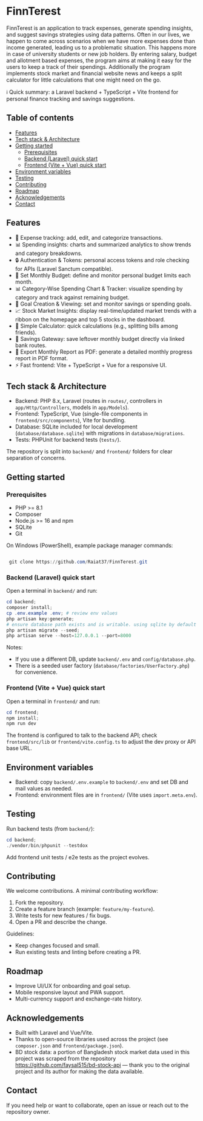 # FinnTerest

FinnTerest is an application to track expenses, generate spending insights, and suggest savings strategies using data patterns. Often in our lives, we happen to come across scenarios when we have more expenses done than income generated, leading us to a problematic situation. This happens more in case of university students or new job holders. By entering salary, budget and allotment based expenses, the program aims at making it easy for the users to keep a track of their spendings. Additionally the program implements stock market and financial website news and keeps a split calculator for little calculations that one might need on the go.




ℹ️ Quick summary: a Laravel backend + TypeScript + Vite frontend for personal finance tracking and savings suggestions.

## Table of contents

- [Features](#features)
- [Tech stack & Architecture](#tech-stack--architecture)
- [Getting started](#getting-started)
  - [Prerequisites](#prerequisites)
  - [Backend (Laravel) quick start](#backend-laravel-quick-start)
  - [Frontend (Vite + Vue) quick start](#frontend-vite--vue-quick-start)
- [Environment variables](#environment-variables)
- [Testing](#testing)
- [Contributing](#contributing)
- [Roadmap](#roadmap)
- [Acknowledgements](#acknowledgements)
- [Contact](#contact)

## Features

- 💸 Expense tracking: add, edit, and categorize transactions.
- 📊 Spending insights: charts and summarized analytics to show trends and category breakdowns.
- 🔒 Authentication & Tokens: personal access tokens and role checking for APIs (Laravel Sanctum compatible).
- 📅 Set Monthly Budget: define and monitor personal budget limits each month.
- 📊 Category-Wise Spending Chart & Tracker: visualize spending by category and track against remaining budget.
- 🎯 Goal Creation & Viewing: set and monitor savings or spending goals.
- 📈 Stock Market Insights: display real-time/updated market trends with a ribbon on the homepage and top 5 stocks in the dashboard.
- 🧮 Simple Calculator: quick calculations (e.g., splitting bills among friends).
- 🏦 Savings Gateway: save leftover monthly budget directly via linked bank routes.
- 📑 Export Monthly Report as PDF: generate a detailed monthly progress report in PDF format.
- ⚡ Fast frontend: Vite + TypeScript + Vue for a responsive UI.


## Tech stack & Architecture

- Backend: PHP 8.x, Laravel (routes in `routes/`, controllers in `app/Http/Controllers`, models in `app/Models`).
- Frontend: TypeScript, Vue (single-file components in `frontend/src/components`), Vite for bundling.
- Database: SQLite included for local development (`database/database.sqlite`) with migrations in `database/migrations`.
- Tests: PHPUnit for backend tests (`tests/`).

The repository is split into `backend/` and `frontend/` folders for clear separation of concerns.

## Getting started

### Prerequisites

- PHP >= 8.1
- Composer
- Node.js >= 16 and npm 
- SQLite 
- Git

On Windows (PowerShell), example package manager commands:

```powershell

 git clone https://github.com/Raiat37/FinnTerest.git

```

### Backend (Laravel) quick start

Open a terminal in `backend/` and run:

```powershell
cd backend;
composer install;
cp .env.example .env; # review env values
php artisan key:generate;
# ensure database path exists and is writable. using sqlite by default
php artisan migrate --seed;
php artisan serve --host=127.0.0.1 --port=8000
```

Notes:

- If you use a different DB, update `backend/.env` and `config/database.php`.
- There is a seeded user factory (`database/factories/UserFactory.php`) for convenience.

### Frontend (Vite + Vue) quick start

Open a terminal in `frontend/` and run:

```powershell
cd frontend;
npm install;
npm run dev
```

The frontend is configured to talk to the backend API; check `frontend/src/lib` or `frontend/vite.config.ts` to adjust the dev proxy or API base URL.

## Environment variables

- Backend: copy `backend/.env.example` to `backend/.env` and set DB and mail values as needed.
- Frontend: environment files are in `frontend/` (Vite uses `import.meta.env`).

## Testing

Run backend tests (from `backend/`):

```powershell
cd backend;
./vendor/bin/phpunit --testdox
```

Add frontend unit tests / e2e tests as the project evolves.

## Contributing

We welcome contributions. A minimal contributing workflow:

1. Fork the repository.
2. Create a feature branch (example: `feature/my-feature`).
3. Write tests for new features / fix bugs.
4. Open a PR and describe the change.

Guidelines:

- Keep changes focused and small.
- Run existing tests and linting before creating a PR.

## Roadmap

- Improve UI/UX for onboarding and goal setup.
- Mobile responsive layout and PWA support.
- Multi-currency support and exchange-rate history.


## Acknowledgements

- Built with Laravel and Vue/Vite.
- Thanks to open-source libraries used across the project (see `composer.json` and `frontend/package.json`).
- BD stock data: a portion of Bangladesh stock market data used in this project was scraped from the repository https://github.com/faysal515/bd-stock-api — thank you to the original project and its author for making the data available.

## Contact


If you need help or want to collaborate, open an issue or reach out to the repository owner.

